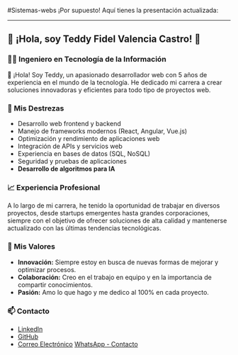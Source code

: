 #Sistemas-webs
¡Por supuesto! Aquí tienes la presentación actualizada:

---

## 🎉 ¡Hola, soy Teddy Fidel Valencia Castro! 🎉

### 🧑‍💻 Ingeniero en Tecnología de la Información

👋 ¡Hola! Soy Teddy, un apasionado desarrollador web con 5 años de experiencia en el mundo de la tecnología. He dedicado mi carrera a crear soluciones innovadoras y eficientes para todo tipo de proyectos web.

### 🚀 Mis Destrezas
- Desarrollo web frontend y backend
- Manejo de frameworks modernos (React, Angular, Vue.js)
- Optimización y rendimiento de aplicaciones web
- Integración de APIs y servicios web
- Experiencia en bases de datos (SQL, NoSQL)
- Seguridad y pruebas de aplicaciones
- **Desarrollo de algoritmos para IA**

### 📈 Experiencia Profesional
A lo largo de mi carrera, he tenido la oportunidad de trabajar en diversos proyectos, desde startups emergentes hasta grandes corporaciones, siempre con el objetivo de ofrecer soluciones de alta calidad y mantenerse actualizado con las últimas tendencias tecnológicas.

### 🌟 Mis Valores
- **Innovación:** Siempre estoy en busca de nuevas formas de mejorar y optimizar procesos.
- **Colaboración:** Creo en el trabajo en equipo y en la importancia de compartir conocimientos.
- **Pasión:** Amo lo que hago y me dedico al 100% en cada proyecto.

### 📫 Contacto
- [LinkedIn](https://www.linkedin.com/in/teddy-fidel-valencia-castro-430825311/)
- [GitHub](https://github.com/teddyvalencia)
- [Correo Electrónico](teddyvalencia1997@gmail.com)
  [WhatsApp - Contacto](https://wa.me/+593967879068)
